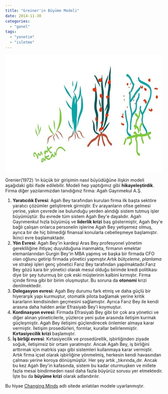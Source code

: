 ```yaml
---
title: "Greiner'in Büyüme Modeli"
date: 2014-11-30
categories: 
  - "genel"
tags: 
  - "yonetim"
  - "isletme"
---
```


![](/images/tumblr_inline_nfui33sPcs1r4exmc.jpg)

Grenier(1972) ‘in küçük bir girişimin nasıl büyüdüğüne ilişkin modeli aşağıdaki gibi ifade edilebilir. Modeli hep yaptığımız gibi **hikayeleştirdik**. Firma diğer yazılarımızdan tanıdığınız firma: Agah Gayrımekul A.Ş.

1. **Yaratıcılık Evresi**: Agah Bey tarafından kurulan firma ilk başta sektöre yaratıcı çözümler geliştirerek girmiştir. Ev arayanların ofise gelmesi yerine, yakın çevrede ise bulunduğu yerden alındığı sistem tutmuş işler büyümüştür. Bu evrede tüm sistem Agah Bey'e dayalıdır. Agah Gayrımenkul hızla büyümüş ve **liderlik krizi** baş göstermiştir, Agah Bey'e bağlı çalışan onlarca personelin işlerine Agah Bey yetişemez olmuş, ayrıca bir de hiç bilmediği finansal konularla cebelleşmeye başlamıştır. İkinci evre başlamaktadır.
2. **Yön Evresi**: Agah Bey'in kardeşi Aras Bey profesyonel yönetim gerekliliğine ihtiyaç duyulduğuna inanmakta, firmanın emektar elemanlarından Gurgin Bey'in MBA yapmış ve başka bir firmada CFO olan oğlunu getirip firmada yönetici yapmıştır.Artık _bütçeleme_, _planlama_ ve strateji işleri genç yönetici Farız Bey tarafından yapılmaktadır.Farız Bey gözü kara bir yönetici olarak mesul olduğu birimde kredi politikası diye bir şey tuturmuş bir çok eski müşterinin kalbini kırmıştır. Firma içinde firma gibi bir birim oluşmuştur. Bu soruna da **otonomi** krizi denilmektedir.
3. **Delegasyon evresi:** Agah Bey durumu fark etmiş ve daha güçlü bir hiyerarşik yapı kurmuştur, otomatik pilota bağlamak yerine kritik kararların kendisinden geçmesini sağlamıştır. Ayrıca Farız Bey ile kendi arasına daha halden anlar Efrasiyab Bey'i koymuştur.
4. **Kordinasyon evresi:** Firmada Efrasiyab Bey gibi bir çok ara yönetici ve diğer alınan yöneticilerle, yüzlerce yeni şube arasında iletişim kurmak güçleşmiştir. Agah Bey iletişimi güçlendirecek önlemler almaya karar vermiştir. İletişim prosedürleri, formlar, kurallar belirlenmiştir. **Kırtasiyecilik krizi** başlamıştır.
5. **İş birliği evresi**: Kırtasiyecilik ve prosedürellik, işbirliğinden ziyade soğuk, iletişimsiz bir ortam yaratmıştır. Ancak Agah Bey, iş birliğini arttırmak için matrkis yapı gibi sistemleri kullanmaya karar vermiştir. Artık firma içsel olarak işbirliğine yönmelmiş, herkesin kendi havasından çalması yerine koroya dönüşmüştür. Her şey artık _tıkırında_dır. Ancak bu kez Agah Bey'in kafasında, sistem bu kadar oturmuşken ve millete fazla mesai bindirmeden nasıl daha fazla büyürüz sorusu yer etmektedir. İşte bu da **büyüme krizi** olarak adlandırılır.

Bu hiyae [Changing Minds](http://changingminds.org/disciplines/change_management/organization_design/greiner_model.htm) adlı sitede anlatılan modele uyarlanmıştır.
